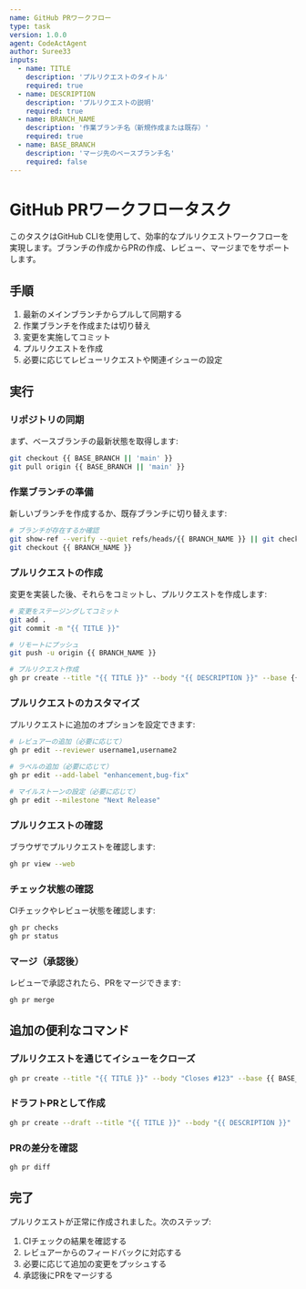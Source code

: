 ```yaml
---
name: GitHub PRワークフロー
type: task
version: 1.0.0
agent: CodeActAgent
author: Suree33
inputs:
  - name: TITLE
    description: 'プルリクエストのタイトル'
    required: true
  - name: DESCRIPTION
    description: 'プルリクエストの説明'
    required: true
  - name: BRANCH_NAME
    description: '作業ブランチ名（新規作成または既存）'
    required: true
  - name: BASE_BRANCH
    description: 'マージ先のベースブランチ名'
    required: false
---
```


# GitHub PRワークフロータスク

このタスクはGitHub CLIを使用して、効率的なプルリクエストワークフローを実現します。ブランチの作成からPRの作成、レビュー、マージまでをサポートします。

## 手順

1. 最新のメインブランチからプルして同期する
2. 作業ブランチを作成または切り替え
3. 変更を実施してコミット
4. プルリクエストを作成
5. 必要に応じてレビューリクエストや関連イシューの設定

## 実行

### リポジトリの同期

まず、ベースブランチの最新状態を取得します:

```bash
git checkout {{ BASE_BRANCH || 'main' }}
git pull origin {{ BASE_BRANCH || 'main' }}
```

### 作業ブランチの準備

新しいブランチを作成するか、既存ブランチに切り替えます:

```bash
# ブランチが存在するか確認
git show-ref --verify --quiet refs/heads/{{ BRANCH_NAME }} || git checkout -b {{ BRANCH_NAME }}
git checkout {{ BRANCH_NAME }}
```

### プルリクエストの作成

変更を実装した後、それらをコミットし、プルリクエストを作成します:

```bash
# 変更をステージングしてコミット
git add .
git commit -m "{{ TITLE }}"

# リモートにプッシュ
git push -u origin {{ BRANCH_NAME }}

# プルリクエスト作成
gh pr create --title "{{ TITLE }}" --body "{{ DESCRIPTION }}" --base {{ BASE_BRANCH || 'main' }}
```

### プルリクエストのカスタマイズ

プルリクエストに追加のオプションを設定できます:

```bash
# レビュアーの追加（必要に応じて）
gh pr edit --reviewer username1,username2

# ラベルの追加（必要に応じて）
gh pr edit --add-label "enhancement,bug-fix"

# マイルストーンの設定（必要に応じて）
gh pr edit --milestone "Next Release"
```

### プルリクエストの確認

ブラウザでプルリクエストを確認します:

```bash
gh pr view --web
```

### チェック状態の確認

CIチェックやレビュー状態を確認します:

```bash
gh pr checks
gh pr status
```

### マージ（承認後）

レビューで承認されたら、PRをマージできます:

```bash
gh pr merge
```

## 追加の便利なコマンド

### プルリクエストを通じてイシューをクローズ

```bash
gh pr create --title "{{ TITLE }}" --body "Closes #123" --base {{ BASE_BRANCH || 'main' }}
```

### ドラフトPRとして作成

```bash
gh pr create --draft --title "{{ TITLE }}" --body "{{ DESCRIPTION }}"
```

### PRの差分を確認

```bash
gh pr diff
```

## 完了

プルリクエストが正常に作成されました。次のステップ:

1. CIチェックの結果を確認する
2. レビュアーからのフィードバックに対応する
3. 必要に応じて追加の変更をプッシュする
4. 承認後にPRをマージする

